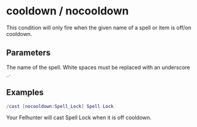 # cooldown / nocooldown

This condition will only fire when the given name of a spell or item is
off/on cooldown.

## Parameters

The name of the spell. White spaces must be replaced with an underscore `_`.

## Examples

```lua
/cast [nocooldown:Spell_Lock] Spell Lock
```

Your Felhunter will cast Spell Lock when it is off cooldown.
